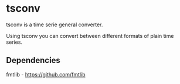 tsconv
======
tsconv is a time serie general converter.

Using tsconv you can convert between different formats of plain time series.

Dependencies
------------
fmtlib - https://github.com/fmtlib
